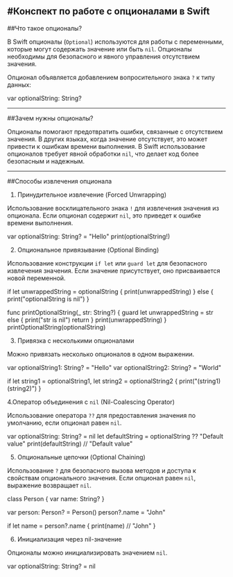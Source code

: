 #Конспект по работе с опционалами в Swift
---------------------------------------------------------------------------------------------------------------------------
##Что такое опционалы?

В Swift опционалы (`Optional`) используются для работы с переменными, которые могут содержать значение или быть `nil`. Опционалы необходимы для безопасного и явного управления отсутствием значения.

Опционал объявляется добавлением вопросительного знака `?` к типу данных:


var optionalString: String? 

---------------------------------------------------------------------------------------------------------------------------
##Зачем нужны опционалы?

Опционалы помогают предотвратить ошибки, связанные с отсутствием значения. В других языках, когда значение отсутствует, это может привести к ошибкам времени выполнения. В Swift использование опционалов требует явной обработки `nil`, что делает код более безопасным и надежным.

---------------------------------------------------------------------------------------------------------------------------
##Способы извлечения опционала

1. Принудительное извлечение (Forced Unwrapping)

Использование восклицательного знака `!` для извлечения значения из опционала. Если опционал содержит `nil`, это приведет к ошибке времени выполнения.


var optionalString: String? = "Hello"
print(optionalString!) 


2. Опциональное привязывание (Optional Binding)

Использование конструкции `if let` или `guard let` для безопасного извлечения значения. Если значение присутствует, оно присваивается новой переменной.



if let unwrappedString = optionalString {
    print(unwrappedString) 
} else {
    print("optionalString is nil")
}


func printOptionalString(_ str: String?) {
    guard let unwrappedString = str else {
        print("str is nil")
        return
    }
    print(unwrappedString) 
}
printOptionalString(optionalString)


3. Привязка с несколькими опционалами

Можно привязать несколько опционалов в одном выражении.


var optionalString1: String? = "Hello"
var optionalString2: String? = "World"

if let string1 = optionalString1, let string2 = optionalString2 {
    print("\(string1) \(string2)") 
}


4.Оператор объединения с `nil` (Nil-Coalescing Operator)

Использование оператора `??` для предоставления значения по умолчанию, если опционал равен `nil`.


var optionalString: String? = nil
let defaultString = optionalString ?? "Default value"
print(defaultString) // "Default value"


5. Опциональные цепочки (Optional Chaining)

Использование `?` для безопасного вызова методов и доступа к свойствам опционального значения. Если опционал равен `nil`, выражение возвращает `nil`.


class Person {
    var name: String?
}

var person: Person? = Person()
person?.name = "John"

if let name = person?.name {
    print(name) // "John"
}


6. Инициализация через nil-значение

Опционалы можно инициализировать значением `nil`.


var optionalString: String? = nil



